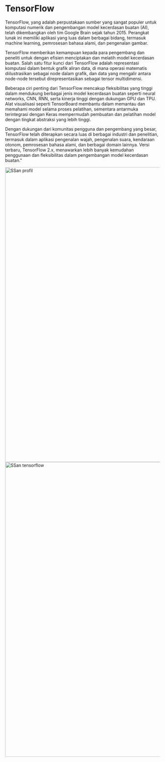 # TensorFlow

TensorFlow, yang adalah perpustakaan sumber yang sangat populer untuk komputasi numerik dan pengembangan model kecerdasan buatan (AI), telah dikembangkan oleh tim Google Brain sejak tahun 2015. Perangkat lunak ini memiliki aplikasi yang luas dalam berbagai bidang, termasuk machine learning, pemrosesan bahasa alami, dan pengenalan gambar.

TensorFlow memberikan kemampuan kepada para pengembang dan peneliti untuk dengan efisien menciptakan dan melatih model kecerdasan buatan. Salah satu fitur kunci dari TensorFlow adalah representasi komputasi dalam bentuk grafik aliran data, di mana operasi matematis diilustrasikan sebagai node dalam grafik, dan data yang mengalir antara node-node tersebut direpresentasikan sebagai tensor multidimensi.

Beberapa ciri penting dari TensorFlow mencakup fleksibilitas yang tinggi dalam mendukung berbagai jenis model kecerdasan buatan seperti neural networks, CNN, RNN, serta kinerja tinggi dengan dukungan GPU dan TPU. Alat visualisasi seperti TensorBoard membantu dalam memantau dan memahami model selama proses pelatihan, sementara antarmuka terintegrasi dengan Keras mempermudah pembuatan dan pelatihan model dengan tingkat abstraksi yang lebih tinggi.

Dengan dukungan dari komunitas pengguna dan pengembang yang besar, TensorFlow telah diterapkan secara luas di berbagai industri dan penelitian, termasuk dalam aplikasi pengenalan wajah, pengenalan suara, kendaraan otonom, pemrosesan bahasa alami, dan berbagai domain lainnya. Versi terbaru, TensorFlow 2.x, menawarkan lebih banyak kemudahan penggunaan dan fleksibilitas dalam pengembangan model kecerdasan buatan."

<img width="960" alt="SSan profil" src="https://github.com/FikriSflh/tensorflow/assets/148163834/fc78db70-30c4-4638-b204-cbd5b61ac2bf">

<img width="960" alt="SSan tensorflow" src="https://github.com/FikriSflh/tensorflow/assets/148163834/1da893e4-a846-48ff-b097-14c906b83f98">
